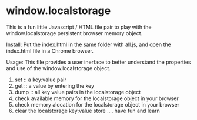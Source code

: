 # window.localstorage
This is a fun little Javascript / HTML file pair to play with the window.localstorage persistent browser memory object.

Install:
Put the index.html in the same folder with all.js, and open the index.html file in a Chrome browser.

Usage:
This file provides a user inerface to better understand the properties and use of the window.localstorage object.
1) set :: a key:value pair
2) get :: a value by entering the key
3) dump :: all key value pairs in the localstorage object
4) check available memory for the localstorage object in your browser
5) check memory alocation for the localstorage object in your browser
6) clear the localstorage key:value store
.... have fun and learn
